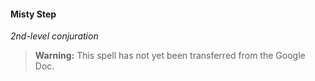 #### Misty Step
<!-- markdownlint-disable-next-line no-emphasis-as-heading -->
_2nd-level conjuration_

> **Warning:**
> This spell has not yet been transferred from the Google Doc.
